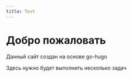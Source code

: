 ```yaml
---
title: Test
---
```


# Добро пожаловать

Данный сайт создан на основе go-hugo

Здесь нужно будет выполнить несколько задач